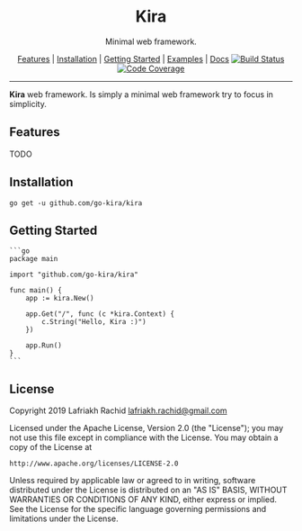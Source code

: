 <p align="center">
  <h1 align="center">Kira</h1>
  <p align="center">Minimal web framework.</p>
</p>

<p align="center">
  <a href="#features">Features</a> |
  <a href="#installation">Installation</a> |
  <a href="#getting-started">Getting Started</a> |
  <a href="#examples">Examples</a> |
  <a href="#docs">Docs</a>
  <a href="https://travis-ci.com/go-kira/kira"><img src="https://api.travis-ci.com/go-kira/kira.svg?branch=master" alt="Build Status"></a>
  <a href="https://codecov.io/gh/go-kira/kira"><img src="https://codecov.io/gh/go-kira/kira/branch/master/graph/badge.svg" alt="Code Coverage"/></a>
</p>

---

**Kira** web framework. Is simply a minimal web framework try to focus in simplicity.

## Features

TODO

## Installation

    go get -u github.com/go-kira/kira

## Getting Started

    ```go
    package main

    import "github.com/go-kira/kira"

    func main() {
        app := kira.New()

        app.Get("/", func (c *kira.Context) {
            c.String("Hello, Kira :)")
        })

        app.Run()
    }
    ```

## License

Copyright 2019 Lafriakh Rachid <lafriakh.rachid@gmail.com>

Licensed under the Apache License, Version 2.0 (the "License");
you may not use this file except in compliance with the License.
You may obtain a copy of the License at

    http://www.apache.org/licenses/LICENSE-2.0

Unless required by applicable law or agreed to in writing, software
distributed under the License is distributed on an "AS IS" BASIS,
WITHOUT WARRANTIES OR CONDITIONS OF ANY KIND, either express or implied.
See the License for the specific language governing permissions and
limitations under the License.
